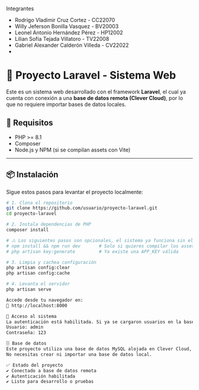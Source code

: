 Integrantes
- Rodrigo Vladimir Cruz Cortez - CC22070
- Willy Jeferson Bonilla Vasquez - BV20003
- Leonel Antonio Hernández Pérez - HP12002
- Lilian Sofía Tejada Villatoro - TV22008
- Gabriel Alexander Calderón Villeda - CV22022
- 
# 🧩 Proyecto Laravel - Sistema Web

Este es un sistema web desarrollado con el framework **Laravel**, el cual ya cuenta con conexión a una **base de datos remota (Clever Cloud)**, por lo que no requiere importar bases de datos locales.

## 🚀 Requisitos

- PHP >= 8.1
- Composer
- Node.js y NPM (si se compilan assets con Vite)

---

## 📦 Instalación

Sigue estos pasos para levantar el proyecto localmente:

```bash
# 1. Clona el repositorio
git clone https://github.com/usuario/proyecto-laravel.git
cd proyecto-laravel

# 2. Instala dependencias de PHP
composer install

# ⚠️ Los siguientes pasos son opcionales, el sistema ya funciona sin ellos:
# npm install && npm run dev       # Solo si quieres compilar los assets
# php artisan key:generate         # Ya existe una APP_KEY válida

# 3. Limpia y cachea configuración
php artisan config:clear
php artisan config:cache

# 4. Levanta el servidor
php artisan serve

Accede desde tu navegador en:
🔗 http://localhost:8000

🔐 Acceso al sistema
La autenticación está habilitada. Si ya se cargaron usuarios en la base, se puede acceder con:
Usuario: admin
Contraseña: 123

🗄️ Base de datos
Este proyecto utiliza una base de datos MySQL alojada en Clever Cloud, ya conectada desde el archivo .env.
No necesitas crear ni importar una base de datos local.

✅ Estado del proyecto
✔️ Conectado a base de datos remota
✔️ Autenticación habilitada
✔️ Listo para desarrollo o pruebas

